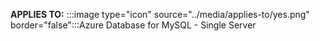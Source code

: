 <Token>**APPLIES TO:** :::image type="icon" source="../media/applies-to/yes.png" border="false":::Azure Database for MySQL - Single Server </Token>
